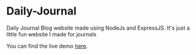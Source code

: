 # Daily-Journal
Daily Journal Blog website made using NodeJs and ExpressJS. It's just a little fun website I made for journals

You can find the live demo <a href="https://daily-journal-blog-nirbhik.herokuapp.com/">here</a>.
